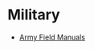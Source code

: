 # Military

- [Army Field Manuals](https://www.globalsecurity.org/military/library/policy/army/fm/index.html)
